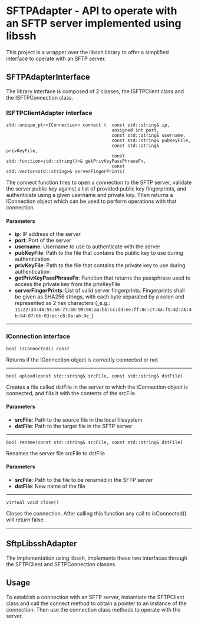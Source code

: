 # SFTPAdapter - API to operate with an SFTP server implemented using libssh

This project is a wrapper over the libssh library to offer a simplified interface to operate with an SFTP server.

## SFTPAdapterInterface
The library interface is composed of 2 classes, the ISFTPClient class and the ISFTPConnection class.
### ISFTPClientAdapter interface
    std::unique_ptr<IConnection> connect (  const std::string& ip,
											unsigned int port,
											const std::string& username,
											const std::string& pubKeyFile,
											const std::string& privKeyFile,
											const std::function<std::string()>& getPrivKeyPassPhraseFn,
											const std::vector<std::string>& serverFingerPrints)
The connect function tries to open a connection to the SFTP server, validate the server public key against a list of provided public key fingerprints, and authenticate using a given username and private key. Then returns a IConnection object which can be used to perform operations with that connection.
#### Parameters
* **ip**: IP address of the server
* **port**: Port of the server
* **username**: Username to use to authenticate with the server
* **pubKeyFile**: Path to the file that contains the public key to use during authentication
* **privKeyFile**: Path to the file that contains the private key to use during authentication
* **getPrivKeyPassPhraseFn**: Function that returns the passphrase used to access the private key from the privKeyFile
* **serverFingerPrints**: List of valid server fingerprints. Fingerprints shall be given as SHA256 strings, with each byte separated by a colon and represented as 2 hex characters (_e.g.: `11:22:33:44:55:66:77:88:99:00:aa:bb:cc:dd:ee:ff:8c:c7:4a:f5:42:a6:4b:64:07:6b:03:ec:c8:0a:ab:9e_`)

---

### IConnection interface
    bool isConnected() const
Returns if the IConnection object is correctly connected or not

---

	bool upload(const std::string& srcFile, const std::string& dstFile)
Creates a file called dstFile in the server to which the IConnection object is connected, and fills it with the contents of the srcFile.
#### Parameters
* **srcFile**: Path to the source file in the local filesystem
* **dstFile**: Path to the target file in the SFTP server

---

	bool rename(const std::string& srcFile, const std::string& dstFile)
Renames the server file srcFile to dstFile
#### Parameters
* **srcFile**: Path to the file to be renamed in the SFTP server
* **dstFile**: New name of the file 

---

    virtual void close()
Closes the connection. After calling this function any call to isConnected() will return false.

---

## SftpLibsshAdapter
The implementation using libssh, implements these two interfaces through the SFTPClient and SFTPConnection classes.

## Usage
To establish a connection with an SFTP server, instantiate the SFTPClient class and call the connect method to obtain a pointer to an instance of the connection.
Then use the connection class methods to operate with the server.
